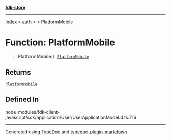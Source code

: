 [**fdk-store**](../../../README.md)
***

[Index](../../../API.md) > [auth](../../README.md) > [<internal>](../README.md) > PlatformMobile

# Function: PlatformMobile

> **PlatformMobile**(): [`PlatformMobile`](../type-aliases/type-alias.PlatformMobile.md)

## Returns

[`PlatformMobile`](../type-aliases/type-alias.PlatformMobile.md)

## Defined In

node\_modules/fdk-client-javascript/sdk/application/User/UserApplicationModel.d.ts:716

***
Generated using [TypeDoc](https://typedoc.org/) and [typedoc-plugin-markdown](https://www.npmjs.com/package/typedoc-plugin-markdown)
